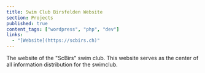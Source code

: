 ```yaml
---
title: Swim Club Birsfelden Website
section: Projects
published: true
content_tags: ["wordpress", "php", "dev"]
links:
  - "[Website](https://scbirs.ch)"
---
```


The website of the "ScBirs" swim club. This website serves as the center of all information distribution for the swimclub.
